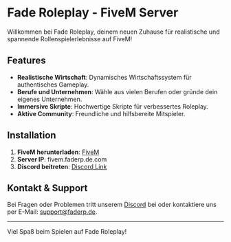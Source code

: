 # Fade Roleplay - FiveM Server

Willkommen bei Fade Roleplay, deinem neuen Zuhause für realistische und spannende Rollenspielerlebnisse auf FiveM!

## Features

- **Realistische Wirtschaft**: Dynamisches Wirtschaftssystem für authentisches Gameplay.
- **Berufe und Unternehmen**: Wähle aus vielen Berufen oder gründe dein eigenes Unternehmen.
- **Immersive Skripte**: Hochwertige Skripte für verbessertes Roleplay.
- **Aktive Community**: Freundliche und hilfsbereite Mitspieler.

## Installation

1. **FiveM herunterladen**: [FiveM](https://fivem.net/)
2. **Server IP**: fivem.faderp.de.com
3. **Discord beitreten**: [Discord Link](https://discord.gg/roleplay)

## Kontakt & Support

Bei Fragen oder Problemen tritt unserem [Discord](https://discord.gg/fade-roleplay) bei oder kontaktiere uns per E-Mail: support@faderp.de.

---

Viel Spaß beim Spielen auf Fade Roleplay!
